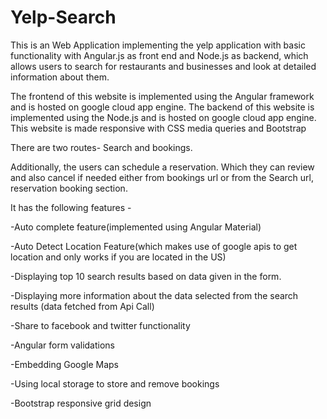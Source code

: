 # Yelp-Search


This is an Web Application implementing the yelp application with basic functionality with Angular.js as front end and Node.js as backend, which allows users to search for restaurants and businesses and look at detailed information about them.

The frontend of this website is implemented using the Angular framework and is hosted on google cloud app engine. The backend of this website is implemented using the Node.js and is hosted on google cloud app engine. This website is made responsive with CSS media queries and Bootstrap

There are two routes- Search and bookings.

Additionally, the users can schedule a reservation. Which they can review and also cancel if needed either from bookings url or from the Search url, reservation booking section.

It has the following features -

-Auto complete feature(implemented using Angular Material)

-Auto Detect Location Feature(which makes use of google apis to get location and only works if you are located in the US)

-Displaying top 10 search results based on data given in the form.

-Displaying more information about the data selected from the search results (data fetched from Api Call)

-Share to facebook and twitter functionality

-Angular form validations

-Embedding Google Maps

-Using local storage to store and remove bookings

-Bootstrap responsive grid design
